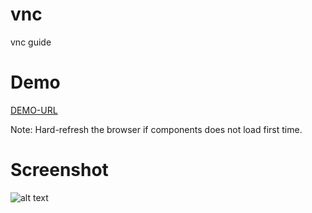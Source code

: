 # vnc
vnc guide

# Demo
[DEMO-URL](http://www.imdadareeph.com/vnc/)

Note: Hard-refresh the browser if components does not load first time.


# Screenshot
![alt text](http://i68.tinypic.com/f9f9ub.jpg "preview1")
